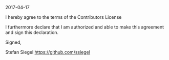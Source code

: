 2017-04-17

I hereby agree to the terms of the Contributors License

I furthermore declare that I am authorized and able to make this
agreement and sign this declaration.

Signed,

Stefan Siegel
https://github.com/ssiegel
